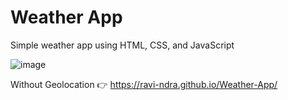 # Weather App

Simple weather app using HTML, CSS, and JavaScript

![image](https://user-images.githubusercontent.com/20955511/111051345-0bcff300-845b-11eb-80ca-717a9a838e2c.png)

Without Geolocation 👉 https://ravi-ndra.github.io/Weather-App/
